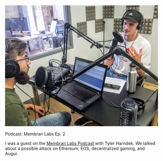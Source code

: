 [![Membran Labs Ep 2](/public/images/podcast_1_wide.jpg)](https://soundcloud.com/tyler-harnadek-686048240/episode-2-july-20-2018-with-jordan-mckinney)

<p id="title">Podcast: Membran Labs Ep. 2</p>

I was a guest on the [Membran Labs Podcast](https://soundcloud.com/tyler-harnadek-686048240/episode-2-july-20-2018-with-jordan-mckinney) with Tyler Harndek.
We talked about a possible attack on Ethereum, EOS, decentralized gaming, and Augur.

